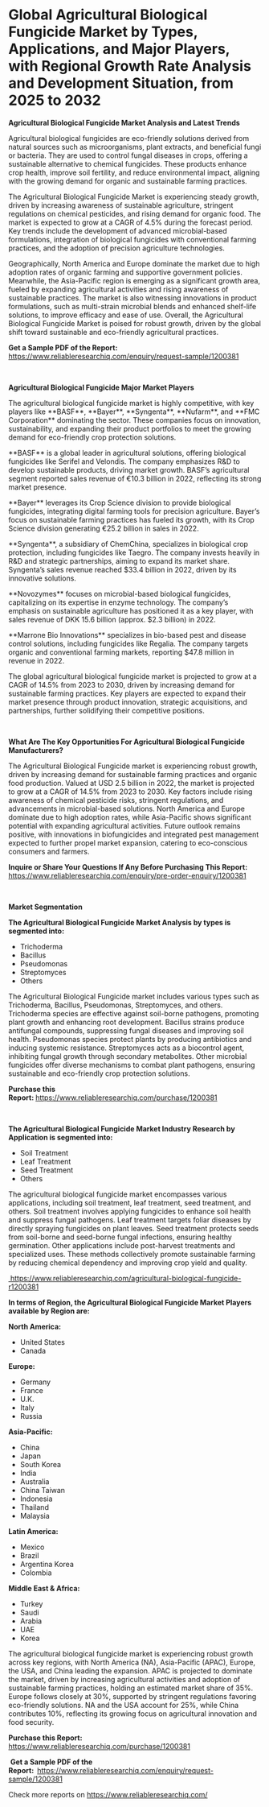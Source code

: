<p><h1>Global Agricultural Biological Fungicide Market by Types, Applications, and Major Players, with Regional Growth Rate Analysis and Development Situation, from 2025 to 2032</h1></p><p><strong>Agricultural Biological Fungicide Market Analysis and Latest Trends</strong></p>
<p><p>Agricultural biological fungicides are eco-friendly solutions derived from natural sources such as microorganisms, plant extracts, and beneficial fungi or bacteria. They are used to control fungal diseases in crops, offering a sustainable alternative to chemical fungicides. These products enhance crop health, improve soil fertility, and reduce environmental impact, aligning with the growing demand for organic and sustainable farming practices.</p><p>The Agricultural Biological Fungicide Market is experiencing steady growth, driven by increasing awareness of sustainable agriculture, stringent regulations on chemical pesticides, and rising demand for organic food. The market is expected to grow at a CAGR of 4.5% during the forecast period. Key trends include the development of advanced microbial-based formulations, integration of biological fungicides with conventional farming practices, and the adoption of precision agriculture technologies.</p><p>Geographically, North America and Europe dominate the market due to high adoption rates of organic farming and supportive government policies. Meanwhile, the Asia-Pacific region is emerging as a significant growth area, fueled by expanding agricultural activities and rising awareness of sustainable practices. The market is also witnessing innovations in product formulations, such as multi-strain microbial blends and enhanced shelf-life solutions, to improve efficacy and ease of use. Overall, the Agricultural Biological Fungicide Market is poised for robust growth, driven by the global shift toward sustainable and eco-friendly agricultural practices.</p></p>
<p><strong>Get a Sample PDF of the Report:&nbsp;</strong> <a href="https://www.reliableresearchiq.com/enquiry/request-sample/1200381?utm_campaign=103&utm_medium=2&utm_source=Github&utm_content=ia&utm_term=21012025&utm_id=agricultural-biological-fungicide">https://www.reliableresearchiq.com/enquiry/request-sample/1200381</a></p>
<p>&nbsp;</p>
<p><strong>Agricultural Biological Fungicide Major Market Players</strong></p>
<p><p>The agricultural biological fungicide market is highly competitive, with key players like **BASF**, **Bayer**, **Syngenta**, **Nufarm**, and **FMC Corporation** dominating the sector. These companies focus on innovation, sustainability, and expanding their product portfolios to meet the growing demand for eco-friendly crop protection solutions.</p><p>**BASF** is a global leader in agricultural solutions, offering biological fungicides like Serifel and Velondis. The company emphasizes R&D to develop sustainable products, driving market growth. BASF’s agricultural segment reported sales revenue of €10.3 billion in 2022, reflecting its strong market presence.</p><p>**Bayer** leverages its Crop Science division to provide biological fungicides, integrating digital farming tools for precision agriculture. Bayer’s focus on sustainable farming practices has fueled its growth, with its Crop Science division generating €25.2 billion in sales in 2022.</p><p>**Syngenta**, a subsidiary of ChemChina, specializes in biological crop protection, including fungicides like Taegro. The company invests heavily in R&D and strategic partnerships, aiming to expand its market share. Syngenta’s sales revenue reached $33.4 billion in 2022, driven by its innovative solutions.</p><p>**Novozymes** focuses on microbial-based biological fungicides, capitalizing on its expertise in enzyme technology. The company’s emphasis on sustainable agriculture has positioned it as a key player, with sales revenue of DKK 15.6 billion (approx. $2.3 billion) in 2022.</p><p>**Marrone Bio Innovations** specializes in bio-based pest and disease control solutions, including fungicides like Regalia. The company targets organic and conventional farming markets, reporting $47.8 million in revenue in 2022.</p><p>The global agricultural biological fungicide market is projected to grow at a CAGR of 14.5% from 2023 to 2030, driven by increasing demand for sustainable farming practices. Key players are expected to expand their market presence through product innovation, strategic acquisitions, and partnerships, further solidifying their competitive positions.</p></p>
<p>&nbsp;</p>
<p><strong>What Are The Key Opportunities For Agricultural Biological Fungicide Manufacturers?</strong></p>
<p><p>The Agricultural Biological Fungicide market is experiencing robust growth, driven by increasing demand for sustainable farming practices and organic food production. Valued at USD 2.5 billion in 2022, the market is projected to grow at a CAGR of 14.5% from 2023 to 2030. Key factors include rising awareness of chemical pesticide risks, stringent regulations, and advancements in microbial-based solutions. North America and Europe dominate due to high adoption rates, while Asia-Pacific shows significant potential with expanding agricultural activities. Future outlook remains positive, with innovations in biofungicides and integrated pest management expected to further propel market expansion, catering to eco-conscious consumers and farmers.</p></p>
<p><strong>Inquire or Share Your Questions If Any Before Purchasing This Report:</strong> <a href="https://www.reliableresearchiq.com/enquiry/pre-order-enquiry/1200381?utm_campaign=103&utm_medium=2&utm_source=Github&utm_content=ia&utm_term=21012025&utm_id=agricultural-biological-fungicide">https://www.reliableresearchiq.com/enquiry/pre-order-enquiry/1200381</a></p>
<p>&nbsp;</p>
<p><strong>Market Segmentation</strong></p>
<p><strong>The Agricultural Biological Fungicide Market Analysis by types is segmented into:</strong></p>
<p><ul><li>Trichoderma</li><li>Bacillus</li><li>Pseudomonas</li><li>Streptomyces</li><li>Others</li></ul></p>
<p><p>The Agricultural Biological Fungicide market includes various types such as Trichoderma, Bacillus, Pseudomonas, Streptomyces, and others. Trichoderma species are effective against soil-borne pathogens, promoting plant growth and enhancing root development. Bacillus strains produce antifungal compounds, suppressing fungal diseases and improving soil health. Pseudomonas species protect plants by producing antibiotics and inducing systemic resistance. Streptomyces acts as a biocontrol agent, inhibiting fungal growth through secondary metabolites. Other microbial fungicides offer diverse mechanisms to combat plant pathogens, ensuring sustainable and eco-friendly crop protection solutions.</p></p>
<p><strong>Purchase this Report:&nbsp;</strong><a href="https://www.reliableresearchiq.com/purchase/1200381?utm_campaign=103&utm_medium=2&utm_source=Github&utm_content=ia&utm_term=21012025&utm_id=agricultural-biological-fungicide">https://www.reliableresearchiq.com/purchase/1200381</a></p>
<p>&nbsp;</p>
<p><strong>The Agricultural Biological Fungicide Market Industry Research by Application is segmented into:</strong></p>
<p><ul><li>Soil Treatment</li><li>Leaf Treatment</li><li>Seed Treatment</li><li>Others</li></ul></p>
<p><p>The agricultural biological fungicide market encompasses various applications, including soil treatment, leaf treatment, seed treatment, and others. Soil treatment involves applying fungicides to enhance soil health and suppress fungal pathogens. Leaf treatment targets foliar diseases by directly spraying fungicides on plant leaves. Seed treatment protects seeds from soil-borne and seed-borne fungal infections, ensuring healthy germination. Other applications include post-harvest treatments and specialized uses. These methods collectively promote sustainable farming by reducing chemical dependency and improving crop yield and quality.</p></p>
<p><a href="https://www.reliableresearchiq.com/agricultural-biological-fungicide-r1200381?utm_campaign=103&utm_medium=2&utm_source=Github&utm_content=ia&utm_term=21012025&utm_id=agricultural-biological-fungicide">&nbsp;https://www.reliableresearchiq.com/agricultural-biological-fungicide-r1200381</a></p>
<p><strong>In terms of Region, the Agricultural Biological Fungicide Market Players available by Region are:</strong></p>
<p>
    <p> <strong> North America: </strong>
        <ul>
            <li>United States</li>
            <li>Canada</li>
        </ul>
        </p> 
    <p> <strong> Europe: </strong>
        <ul>
            <li>Germany</li>
            <li>France</li>
            <li>U.K.</li>
            <li>Italy</li>
            <li>Russia</li>
        </ul>
        </p> 
    <p> <strong> Asia-Pacific: </strong>
        <ul>
            <li>China</li>
            <li>Japan</li>
            <li>South Korea</li>
            <li>India</li>
            <li>Australia</li>
            <li>China Taiwan</li>
            <li>Indonesia</li>
            <li>Thailand</li>
            <li>Malaysia</li>
        </ul>
        </p> 
    <p> <strong> Latin America: </strong>
        <ul>
            <li>Mexico</li>
            <li>Brazil</li>
            <li>Argentina Korea</li>
            <li>Colombia</li>
        </ul>
        </p> 
    <p> <strong> Middle East & Africa: </strong>
        <ul>
            <li>Turkey</li>
            <li>Saudi</li>
            <li>Arabia</li>
            <li>UAE</li>
            <li>Korea</li>
        </ul>
    </p>
    </p>
<p><p>The agricultural biological fungicide market is experiencing robust growth across key regions, with North America (NA), Asia-Pacific (APAC), Europe, the USA, and China leading the expansion. APAC is projected to dominate the market, driven by increasing agricultural activities and adoption of sustainable farming practices, holding an estimated market share of 35%. Europe follows closely at 30%, supported by stringent regulations favoring eco-friendly solutions. NA and the USA account for 25%, while China contributes 10%, reflecting its growing focus on agricultural innovation and food security.</p></p>
<p><strong>Purchase this Report: </strong><a href="https://www.reliableresearchiq.com/purchase/1200381?utm_campaign=103&utm_medium=2&utm_source=Github&utm_content=ia&utm_term=21012025&utm_id=agricultural-biological-fungicide">https://www.reliableresearchiq.com/purchase/1200381</a></p>
<p>&nbsp;<strong>Get a Sample PDF of the Report:&nbsp;&nbsp;</strong><a href="https://www.reliableresearchiq.com/enquiry/request-sample/1200381?utm_campaign=103&utm_medium=2&utm_source=Github&utm_content=ia&utm_term=21012025&utm_id=agricultural-biological-fungicide">https://www.reliableresearchiq.com/enquiry/request-sample/1200381</a></p>
<p><strong></strong></p>
<p>Check more reports on <a href="https://www.reliableresearchiq.com/?utm_campaign=103&utm_medium=2&utm_source=Github&utm_content=ia&utm_term=21012025&utm_id=agricultural-biological-fungicide">https://www.reliableresearchiq.com/</a></p>